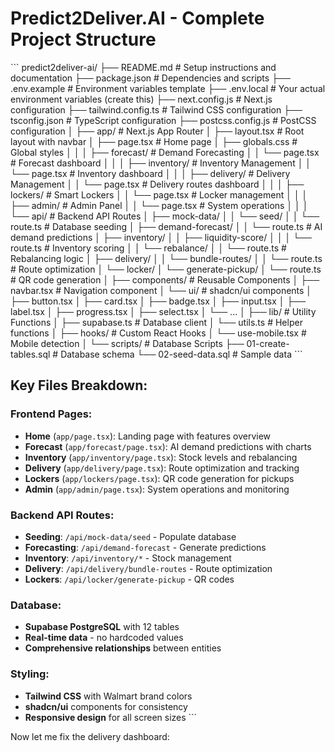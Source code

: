 # Predict2Deliver.AI - Complete Project Structure

\`\`\`
predict2deliver-ai/
├── README.md                           # Setup instructions and documentation
├── package.json                       # Dependencies and scripts
├── .env.example                       # Environment variables template
├── .env.local                         # Your actual environment variables (create this)
├── next.config.js                     # Next.js configuration
├── tailwind.config.ts                 # Tailwind CSS configuration
├── tsconfig.json                      # TypeScript configuration
├── postcss.config.js                  # PostCSS configuration
│
├── app/                               # Next.js App Router
│   ├── layout.tsx                     # Root layout with navbar
│   ├── page.tsx                       # Home page
│   ├── globals.css                    # Global styles
│   │
│   ├── forecast/                      # Demand Forecasting
│   │   └── page.tsx                   # Forecast dashboard
│   │
│   ├── inventory/                     # Inventory Management
│   │   └── page.tsx                   # Inventory dashboard
│   │
│   ├── delivery/                      # Delivery Management
│   │   └── page.tsx                   # Delivery routes dashboard
│   │
│   ├── lockers/                       # Smart Lockers
│   │   └── page.tsx                   # Locker management
│   │
│   ├── admin/                         # Admin Panel
│   │   └── page.tsx                   # System operations
│   │
│   └── api/                           # Backend API Routes
│       ├── mock-data/
│       │   └── seed/
│       │       └── route.ts           # Database seeding
│       ├── demand-forecast/
│       │   └── route.ts               # AI demand predictions
│       ├── inventory/
│       │   ├── liquidity-score/
│       │   │   └── route.ts           # Inventory scoring
│       │   └── rebalance/
│       │       └── route.ts           # Rebalancing logic
│       ├── delivery/
│       │   └── bundle-routes/
│       │       └── route.ts           # Route optimization
│       └── locker/
│           └── generate-pickup/
│               └── route.ts           # QR code generation
│
├── components/                        # Reusable Components
│   ├── navbar.tsx                     # Navigation component
│   └── ui/                           # shadcn/ui components
│       ├── button.tsx
│       ├── card.tsx
│       ├── badge.tsx
│       ├── input.tsx
│       ├── label.tsx
│       ├── progress.tsx
│       ├── select.tsx
│       └── ...
│
├── lib/                              # Utility Functions
│   ├── supabase.ts                   # Database client
│   └── utils.ts                      # Helper functions
│
├── hooks/                            # Custom React Hooks
│   └── use-mobile.tsx                # Mobile detection
│
└── scripts/                          # Database Scripts
    ├── 01-create-tables.sql          # Database schema
    └── 02-seed-data.sql              # Sample data
\`\`\`

## Key Files Breakdown:

### Frontend Pages:
- **Home** (`app/page.tsx`): Landing page with features overview
- **Forecast** (`app/forecast/page.tsx`): AI demand predictions with charts
- **Inventory** (`app/inventory/page.tsx`): Stock levels and rebalancing
- **Delivery** (`app/delivery/page.tsx`): Route optimization and tracking
- **Lockers** (`app/lockers/page.tsx`): QR code generation for pickups
- **Admin** (`app/admin/page.tsx`): System operations and monitoring

### Backend API Routes:
- **Seeding**: `/api/mock-data/seed` - Populate database
- **Forecasting**: `/api/demand-forecast` - Generate predictions
- **Inventory**: `/api/inventory/*` - Stock management
- **Delivery**: `/api/delivery/bundle-routes` - Route optimization
- **Lockers**: `/api/locker/generate-pickup` - QR codes

### Database:
- **Supabase PostgreSQL** with 12 tables
- **Real-time data** - no hardcoded values
- **Comprehensive relationships** between entities

### Styling:
- **Tailwind CSS** with Walmart brand colors
- **shadcn/ui** components for consistency
- **Responsive design** for all screen sizes
\`\`\`

Now let me fix the delivery dashboard:
